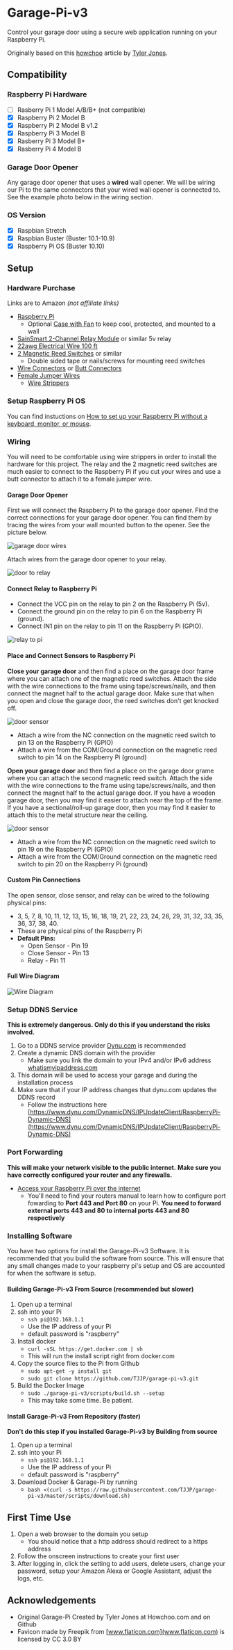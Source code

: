 # Garage-Pi-v3

Control your garage door using a secure web application running on your Raspberry Pi.

Originally based on this [howchoo](https://howchoo.com/g/yznmzmuxywu/how-to-control-your-garage-door-from-your-phone-using-a-raspberry-pi) article by [Tyler Jones](https://github.com/josephtyler).

## Compatibility
### Raspberry Pi Hardware
- [ ] Rasberry Pi 1 Model A/B/B+ (not compatible)
- [x] Raspberry Pi 2 Model B 
- [x] Raspberry Pi  2 Model B v1.2 
- [x] Raspberry Pi 3 Model B
- [x] Rasberry Pi 3 Model B+
- [x] Rasberry Pi 4 Model B

### Garage Door Opener
Any garage door opener that uses a **wired** wall opener. We will be wiring our Pi to the same connectors that your wired wall opener is connected to. See the example photo below in the wiring section.

### OS Version
- [x] Raspbian Stretch
- [x] Raspbian Buster (Buster 10.1-10.9)
- [x] Raspberry Pi OS (Buster 10.10)

## Setup

### Hardware Purchase
Links are to Amazon *(not affiliate links)*
* [Raspberry Pi](https://www.raspberrypi.org/products/)
   * Optional [Case with Fan](https://www.amazon.com/gp/product/B07Y2F8X5T) to keep cool, protected, and mounted to a wall
* [SainSmart 2-Channel Relay Module](https://www.amazon.com/SainSmart-101-70-100-2-Channel-Relay-Module/dp/B0057OC6D8) or similar 5v relay
* [22awg Electrical Wire 100 ft](https://www.amazon.com/Electrical-Extension-Strips-Single-Colour/dp/B0793N3WZZ)
* [2 Magnetic Reed Switches](https://www.amazon.com/Magnetic-Switch-Normally-Closed-Security/dp/B0735BP1K4) or similar
   * Double sided tape or nails/screws for mounting reed switches
* [Wire Connectors](https://www.amazon.com/Tyumen-Connectors-Universal-Terminals-Wire-Stripping/dp/B07F3HVQ2Y) or [Butt Connectors](https://www.amazon.com/AIRIC-Waterproof-Connectors-Automotive-Electrical/dp/B06XCQ7P8R)
* [Female Jumper Wires](https://www.amazon.com/Elegoo-EL-CP-004-Multicolored-Breadboard-arduino/dp/B01EV70C78)
   * [Wire Strippers](https://www.amazon.com/VISE-GRIP-Stripping-Cutter-8-Inch-2078309/dp/B000JNNWQ2) 

### Setup Raspberry Pi OS
You can find instuctions on [How to set up your Raspberry Pi without a keyboard, monitor, or mouse](https://desertbot.io/blog/headless-raspberry-pi-3-bplus-ssh-wifi-setup).

### Wiring
You will need to be comfortable using wire strippers in order to install the hardware for this project. The relay and the 2 magnetic reed switches are much easier to connect to the Raspberry Pi if you cut your wires and use a butt connector to attach it to a female jumper wire.

#### Garage Door Opener
First we will connect the Raspberry Pi to the garage door opener. Find the correct connections for your garage door opener. You can find them by tracing the wires from your wall mounted button to the opener. See the picture below.

![garage door wires](https://raw.githubusercontent.com/TJJP/garage-pi-v3/master/assets/readme_pictures/garage-door-opener.jpg)

Attach wires from the garage door opener to your relay.

![door to relay](https://raw.githubusercontent.com/TJJP/garage-pi-v3/master/assets/readme_pictures/Open%20Relay.png)

#### Connect Relay to Raspberry Pi

- Connect the VCC pin on the relay to pin 2 on the Raspberry Pi (5v).
- Connect the ground pin on the relay to pin 6 on the Raspberry Pi (ground).
- Connect IN1 pin on the relay to pin 11 on the Raspberry Pi (GPIO).

![relay to pi](https://raw.githubusercontent.com/TJJP/garage-pi-v3/master/assets/readme_pictures/relay%20pi.png)

#### Place and Connect Sensors to Raspberry Pi

**Close your garage door** and then find a place on the garage door frame where you can attach one of the magnetic reed switches. Attach the side with the wire connections to the frame using tape/screws/nails, and then connect the magnet half to the actual garage door. Make sure that when you open and close the garage door, the reed switches don't get knocked off.

![door sensor](https://raw.githubusercontent.com/TJJP/garage-pi-v3/master/assets/readme_pictures/close.jpg)

- Attach a wire from the NC connection on the magnetic reed switch to pin 13 on the Raspberry Pi (GPIO)
- Attach a wire from the COM/Ground connection on the magnetic reed switch to pin 14 on the Raspberry Pi (ground)

**Open your garage door** and then find a place on the garage door grame where you can attach the second magnetic reed switch. Attach the side with the wire connections to the frame using tape/screws/nails, and then connect the magnet half to the actual garage door. If you have a wooden garage door, then you may find it easier to attach near the top of the frame. If you have a sectional/roll-up garage door, then you may find it easier to attach this to the metal structure near the ceiling.

![door sensor](https://raw.githubusercontent.com/TJJP/garage-pi-v3/master/assets/readme_pictures/open.jpg)

- Attach a wire from the NC connection on the magnetic reed switch to pin 19 on the Raspberry Pi (GPIO)
- Attach a wire from the COM/Ground connection on the magnetic reed switch to pin 20 on the Raspberry Pi (ground)

#### Custom Pin Connections
The open sensor, close sensor, and relay can be wired to the following physical pins:
 - 3, 5, 7, 8, 10, 11, 12, 13, 15, 16, 18, 19, 21, 22, 23, 24, 26, 29, 31, 32, 33, 35, 36, 37, 38, 40.
 - These are physical pins of the Raspberry Pi
 - **Default Pins:**
   - Open Sensor - Pin 19
   - Close Sensor - Pin 13
   - Relay - Pin 11

#### Full Wire Diagram
![Wire Diagram](https://raw.githubusercontent.com/TJJP/garage-pi-v3/master/assets/readme_pictures/Diagram.png)

### Setup DDNS Service
**This is extremely dangerous. Only do this if you understand the risks involved.**
1. Go to a DDNS service provider [Dynu.com](https://www.dynu.com) is recommended
1. Create a dynamic DNS domain with the provider
   - Make sure you link the domain to your IPv4 and/or IPv6 address [whatismyipaddress.com](https://whatismyipaddress.com/)
1. This domain will be used to access your garage and during the installation process
1. Make sure that if your IP address changes that dynu.com updates the DDNS record
   - Follow the instructions here [https://www.dynu.com/DynamicDNS/IPUpdateClient/RaspberryPi-Dynamic-DNS](https://www.dynu.com/DynamicDNS/IPUpdateClient/RaspberryPi-Dynamic-DNS)

### Port Forwarding
**This will make your network visible to the public internet.**
**Make sure you have correctly configured your router and any firewalls.**
- [Access your Raspberry Pi over the internet](https://www.raspberrypi.org/documentation/remote-access/access-over-Internet/README.md)
  - You'll need to find your routers manual to learn how to configure port fowarding to **Port 443 and Port 80** on your Pi.
**You need to forward external ports 443 and 80 to internal ports 443 and 80 respectively**

### Installing Software
You have two options for install the Garage-Pi-v3 Software. It is recommended that you build the software from source. This will ensure that any small changes made to your raspberry pi's setup and OS are accounted for when the software is setup.

#### Building Garage-Pi-v3 From Source (recommended but slower)
1. Open up a terminal
1. ssh into your Pi
   - ```ssh pi@192.168.1.1```
   - Use the IP address of your Pi
   - default password is "raspberry"
1. Install docker
   - ```curl -sSL https://get.docker.com | sh```
   - This will run the install script right from docker.com
1. Copy the source files to the Pi from Github
   - ```sudo apt-get -y install git```
   - ```sudo git clone https://github.com/TJJP/garage-pi-v3.git```
1. Build the Docker Image
   - ```sudo ./garage-pi-v3/scripts/build.sh --setup```
   - This may take some time. Be patient.

#### Install Garage-Pi-v3 From Repository (faster)
**Don't do this step if you installed Garage-Pi-v3 by Building from source**
1. Open up a terminal
1. ssh into your Pi
   - ```ssh pi@192.168.1.1```
   - Use the IP address of your Pi
   - default password is "raspberry"
1. Download Docker & Garage-Pi by running
   - ```bash <(curl -s https://raw.githubusercontent.com/TJJP/garage-pi-v3/master/scripts/download.sh)```
   
## First Time Use
1. Open a web browser to the domain you setup
   - You should notice that a http address should redirect to a https address
1. Follow the onscreen instructions to create your first user
1. After logging in, click the setting to add users, delete users, change your password, setup your Amazon Alexa or Google Assistant, adjust the logs, etc.

## Acknowledgements
* Original Garage-Pi Created by Tyler Jones at Howchoo.com and on Github
* Favicon made by Freepik from [www.flaticon.com](www.flaticon.com) is licensed by CC 3.0 BY

